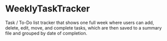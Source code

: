 # WeeklyTaskTracker
Task / To-Do list tracker that shows one full week where users can add, delete, edit, move, and complete tasks, which are then saved to a summary file and grouped by date of completion. 
